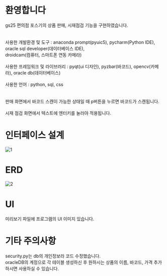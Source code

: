 # 환영합니다
gs25 편의점 포스기의 상품 판매, 시재점검 기능을 구현하였습니다.<br/>
<br/>
<br/>
사용한 개발환경 및 도구 : anaconda prompt(pyuic5), pycharm(Python IDE), oracle sql developer(데이터베이스 IDE),<br/>
droidcam(컴퓨터, 스마트폰 연동 카메라)<br/>
<br/>
사용한 프레임워크 및 라이브러리 : pyqt(ui 디자인), pyzbar(바코드), opencv(카메라), oracle db(데이터베이스)<br/>
<br/>
사용한 언어 : python, sql, css<br/>
<br/>
<br/>
판매 화면에서 바코드 스캔이 가능한 상태일 때 p버튼을 누르면 바코드가 스캔됩니다.<br/>
<br/>
시재 점검 화면에서 텍스트에 엔터키를 눌러야 적용됩니다.

# 인터페이스 설계
![1](https://github.com/dontoong/gs25/assets/106039761/35ea4781-3e5e-4f65-a78f-49b37e7c452a)

# ERD
![2](https://github.com/dontoong/gs25/assets/106039761/dea7d223-9e2b-4009-8628-ae09c6d72ac3)

# UI
미리보기 파일에 프로그램의 UI 이미지 있습니다.

# 기타 주의사항
security.py는 db의 개인정보라 코드 수정했습니다.<br/>
oracleDB의 계정으로 각 테이블 생성하신 후 원하시는 상품의 이름, 바코드, 가격 추가하시면 사용하실 수 있습니다.
